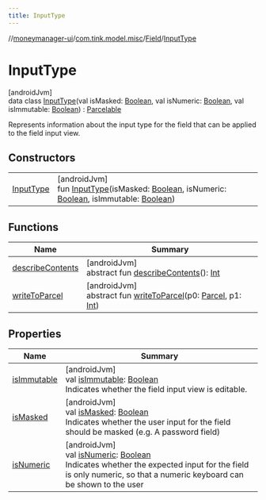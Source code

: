 ```yaml
---
title: InputType
---
```

//[moneymanager-ui](../../../../index.html)/[com.tink.model.misc](../../index.html)/[Field](../index.html)/[InputType](index.html)



# InputType



[androidJvm]\
data class [InputType](index.html)(val isMasked: [Boolean](https://kotlinlang.org/api/latest/jvm/stdlib/kotlin/-boolean/index.html), val isNumeric: [Boolean](https://kotlinlang.org/api/latest/jvm/stdlib/kotlin/-boolean/index.html), val isImmutable: [Boolean](https://kotlinlang.org/api/latest/jvm/stdlib/kotlin/-boolean/index.html)) : [Parcelable](https://developer.android.com/reference/kotlin/android/os/Parcelable.html)

Represents information about the input type for the field that can be applied to the field input view.



## Constructors


| | |
|---|---|
| [InputType](-input-type.html) | [androidJvm]<br>fun [InputType](-input-type.html)(isMasked: [Boolean](https://kotlinlang.org/api/latest/jvm/stdlib/kotlin/-boolean/index.html), isNumeric: [Boolean](https://kotlinlang.org/api/latest/jvm/stdlib/kotlin/-boolean/index.html), isImmutable: [Boolean](https://kotlinlang.org/api/latest/jvm/stdlib/kotlin/-boolean/index.html)) |


## Functions


| Name | Summary |
|---|---|
| [describeContents](../../../com.tink.service.provider/-provider-filter/index.html#-1578325224%2FFunctions%2F1000845458) | [androidJvm]<br>abstract fun [describeContents](../../../com.tink.service.provider/-provider-filter/index.html#-1578325224%2FFunctions%2F1000845458)(): [Int](https://kotlinlang.org/api/latest/jvm/stdlib/kotlin/-int/index.html) |
| [writeToParcel](../../../com.tink.service.provider/-provider-filter/index.html#-1754457655%2FFunctions%2F1000845458) | [androidJvm]<br>abstract fun [writeToParcel](../../../com.tink.service.provider/-provider-filter/index.html#-1754457655%2FFunctions%2F1000845458)(p0: [Parcel](https://developer.android.com/reference/kotlin/android/os/Parcel.html), p1: [Int](https://kotlinlang.org/api/latest/jvm/stdlib/kotlin/-int/index.html)) |


## Properties


| Name | Summary |
|---|---|
| [isImmutable](is-immutable.html) | [androidJvm]<br>val [isImmutable](is-immutable.html): [Boolean](https://kotlinlang.org/api/latest/jvm/stdlib/kotlin/-boolean/index.html)<br>Indicates whether the field input view is editable. |
| [isMasked](is-masked.html) | [androidJvm]<br>val [isMasked](is-masked.html): [Boolean](https://kotlinlang.org/api/latest/jvm/stdlib/kotlin/-boolean/index.html)<br>Indicates whether the user input for the field should be masked (e.g. A password field) |
| [isNumeric](is-numeric.html) | [androidJvm]<br>val [isNumeric](is-numeric.html): [Boolean](https://kotlinlang.org/api/latest/jvm/stdlib/kotlin/-boolean/index.html)<br>Indicates whether the expected input for the field is only numeric, so that a numeric keyboard can be shown to the user |

